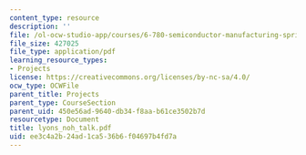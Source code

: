 ```yaml
---
content_type: resource
description: ''
file: /ol-ocw-studio-app/courses/6-780-semiconductor-manufacturing-spring-2003/ee3c4a2b24ad1ca536b6f04697b4fd7a_lyons_noh_talk.pdf
file_size: 427025
file_type: application/pdf
learning_resource_types:
- Projects
license: https://creativecommons.org/licenses/by-nc-sa/4.0/
ocw_type: OCWFile
parent_title: Projects
parent_type: CourseSection
parent_uid: 450e56ad-9640-db34-f8aa-b61ce3502b7d
resourcetype: Document
title: lyons_noh_talk.pdf
uid: ee3c4a2b-24ad-1ca5-36b6-f04697b4fd7a
---
```

